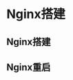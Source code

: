 


# Nginx搭建  
## Nginx搭建  
<!-- 
https://blog.csdn.net/weixin_43424481/article/details/124236742

-->


## Nginx重启  
<!-- 

Linux中nginx如何重启、启动与停止/设置开机自启动
https://blog.csdn.net/qq_39715000/article/details/119919823
-->

